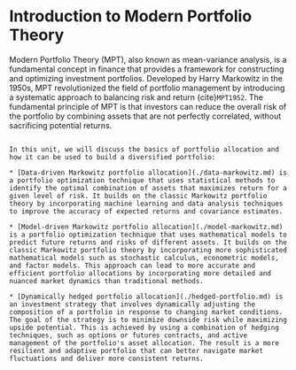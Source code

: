 # Introduction to Modern Portfolio Theory
Modern Portfolio Theory (MPT), also known as mean-variance analysis, is a fundamental concept in finance that provides a framework for constructing and optimizing investment portfolios. Developed by Harry Markowitz in the 1950s, MPT revolutionized the field of portfolio management by introducing a systematic approach to balancing risk and return {cite}`MPT1952`. The fundamental principle of MPT is that investors can reduce the overall risk of the portfolio by combining assets that are not perfectly correlated, without sacrificing potential returns. 

```{topic} Portfolio Allocation Outline

In this unit, we will discuss the basics of portfolio allocation and how it can be used to build a diversified portfolio:

* [Data-driven Markowitz portfolio allocation](./data-markowitz.md) is a portfolio optimization technique that uses statistical methods to identify the optimal combination of assets that maximizes return for a given level of risk. It builds on the classic Markowitz portfolio theory by incorporating machine learning and data analysis techniques to improve the accuracy of expected returns and covariance estimates. 

* [Model-driven Markowitz portfolio allocation](./model-markowitz.md) is a portfolio optimization technique that uses mathematical models to predict future returns and risks of different assets. It builds on the classic Markowitz portfolio theory by incorporating more sophisticated mathematical models such as stochastic calculus, econometric models, and factor models. This approach can lead to more accurate and efficient portfolio allocations by incorporating more detailed and nuanced market dynamics than traditional methods.

* [Dynamically hedged portfolio allocation](./hedged-portfolio.md) is an investment strategy that involves dynamically adjusting the composition of a portfolio in response to changing market conditions. The goal of the strategy is to minimize downside risk while maximizing upside potential. This is achieved by using a combination of hedging techniques, such as options or futures contracts, and active management of the portfolio's asset allocation. The result is a more resilient and adaptive portfolio that can better navigate market fluctuations and deliver more consistent returns.

```


<!-- 




 -->

<!-- There are three primary financial instruments for wealth creation: equity (i.e., shares of stock), debt (i.e., bonds and mortgages), and derivatives. Each of these instruments has a unique risk-reward profile. However, they also share a common trait; at their core, they are just _structured relationships_ between a buyer and a seller. For example, fixed-income debt securities, e.g., Treasury Bills, Notes, and Bonds are just contracts, i.e., a relationship between a borrower and a lender. In the case of United States treasury debt instruments, the borrower is the U.S. government, and the lender is the investor; the government issues (i.e., sells) a bond to a lender (you) for some cash. Then over time, depending upon the stipulations of the debt instrument, the borrower pays back the lender in a specified way. 

Another type of higher-risk (but higher-reward) investment tool is called an option. Option contracts describe the _potential transfer_ of stock shares, e.g., `MSFT`, `AAPL` or `AMD` between a buyer and a seller. Options contracts are traded on exchanges throughout the world; the [Chicago Board Options Exchange](https://www.cboe.com) is the largest options exchange in the United States, responsible for approximately 33\% of the daily options trading volume in the United States (27 million contracts are traded each day in the United States). Worldwide, in 2021, about 33 billion options contracts were traded annually.

Futures contracts, much like options, are agreements between a buyer and a seller to buy (or sell) an asset on a specific date in the future. However, unlike options, futures contracts _require_ the buyer to purchase the underlying asset and the contract seller to sell the asset on a specific future date unless the contract holder's position is closed before the contract’s expiration date. Future contracts can control underlying assets, agricultural products, currencies, and equities.
Futures contracts are traded on an exchange; the most significant exchange on which futures contracts are sold is the [Chicago Board of Trade (CBOT)](https://www.cmegroup.com). Worldwide, in 2021, about 29 billion futures contracts were traded annually, with an approximately daily volume of 11 million contracts traded on the CBOE.  -->
<!-- 
At the end of this unit, students should be able to understand:
* [Fixed-income debt securities such United States Treasury Bills, Notes and Bonds](./bonds.md)
* [The basics of options contracts and how to price them](./contracts.md)
* [The basics of portfolio management using Modern Portfolio Theory](./markowitz.md)  -->
